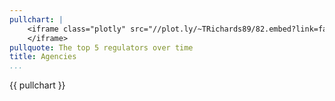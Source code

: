 ```yaml
---
pullchart: |
    <iframe class="plotly" src="//plot.ly/~TRichards89/82.embed?link=false">
    </iframe>
pullquote: The top 5 regulators over time
title: Agencies
...
```


{{ pullchart }}



